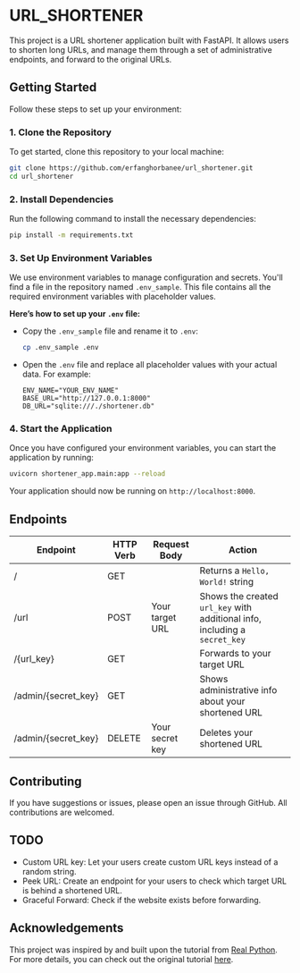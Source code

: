 # URL_SHORTENER

This project is a URL shortener application built with FastAPI. It allows users to shorten long URLs, and manage them through a set of administrative endpoints, and forward to the original URLs.

## Getting Started

Follow these steps to set up your environment:

### 1. Clone the Repository

To get started, clone this repository to your local machine:

```bash
git clone https://github.com/erfanghorbanee/url_shortener.git
cd url_shortener
```

### 2. Install Dependencies

Run the following command to install the necessary dependencies:

```bash
pip install -m requirements.txt
```

### 3. Set Up Environment Variables

We use environment variables to manage configuration and secrets. You'll find a file in the repository named `.env_sample`. This file contains all the required environment variables with placeholder values.

**Here’s how to set up your `.env` file:**

- Copy the `.env_sample` file and rename it to `.env`:

    ```bash
    cp .env_sample .env
    ```

- Open the `.env` file and replace all placeholder values with your actual data. For example:

    ```plaintext
    ENV_NAME="YOUR_ENV_NAME"
    BASE_URL="http://127.0.0.1:8000"
    DB_URL="sqlite:///./shortener.db"
    ```

### 4. Start the Application

Once you have configured your environment variables, you can start the application by running:

```bash
uvicorn shortener_app.main:app --reload
```

Your application should now be running on `http://localhost:8000`.

## Endpoints

| Endpoint             | HTTP Verb | Request Body       | Action                                                      |
|----------------------|-----------|--------------------|-------------------------------------------------------------|
| /                    | GET       |                    | Returns a `Hello, World!` string                             |
| /url                 | POST      | Your target URL    | Shows the created `url_key` with additional info, including a `secret_key` |
| /{url_key}           | GET       |                    | Forwards to your target URL                                  |
| /admin/{secret_key}  | GET       |                    | Shows administrative info about your shortened URL           |
| /admin/{secret_key}  | DELETE    | Your secret key    | Deletes your shortened URL                                   |

## Contributing

If you have suggestions or issues, please open an issue through GitHub. All contributions are welcomed.

## TODO

- Custom URL key: Let your users create custom URL keys instead of a random string.
- Peek URL: Create an endpoint for your users to check which target URL is behind a shortened URL.
- Graceful Forward: Check if the website exists before forwarding.

## Acknowledgements

This project was inspired by and built upon the tutorial from [Real Python](https://realpython.com/). For more details, you can check out the original tutorial [here](https://realpython.com/build-a-python-url-shortener-with-fastapi/).
